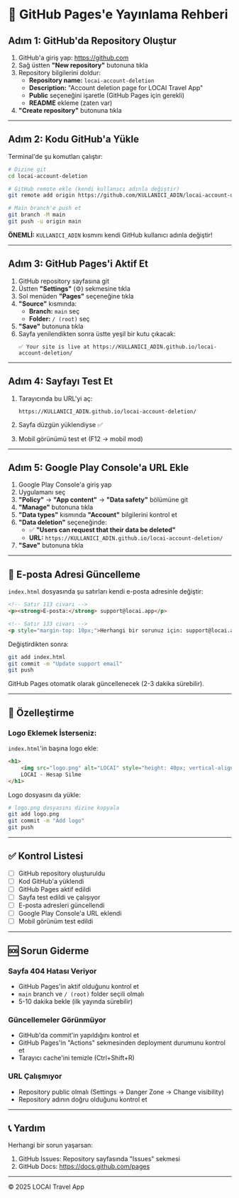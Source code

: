 # 🚀 GitHub Pages'e Yayınlama Rehberi

## Adım 1: GitHub'da Repository Oluştur

1. GitHub'a giriş yap: https://github.com
2. Sağ üstten **"New repository"** butonuna tıkla
3. Repository bilgilerini doldur:
   - **Repository name:** `locai-account-deletion`
   - **Description:** "Account deletion page for LOCAI Travel App"
   - **Public** seçeneğini işaretle (GitHub Pages için gerekli)
   - **README** ekleme (zaten var)
4. **"Create repository"** butonuna tıkla

---

## Adım 2: Kodu GitHub'a Yükle

Terminal'de şu komutları çalıştır:

```bash
# Dizine git
cd locai-account-deletion

# GitHub remote ekle (kendi kullanıcı adınla değiştir)
git remote add origin https://github.com/KULLANICI_ADIN/locai-account-deletion.git

# Main branch'e push et
git branch -M main
git push -u origin main
```

**ÖNEMLİ:** `KULLANICI_ADIN` kısmını kendi GitHub kullanıcı adınla değiştir!

---

## Adım 3: GitHub Pages'i Aktif Et

1. GitHub repository sayfasına git
2. Üstten **"Settings"** (⚙️) sekmesine tıkla
3. Sol menüden **"Pages"** seçeneğine tıkla
4. **"Source"** kısmında:
   - **Branch:** `main` seç
   - **Folder:** `/ (root)` seç
5. **"Save"** butonuna tıkla
6. Sayfa yenilendikten sonra üstte yeşil bir kutu çıkacak:
   ```
   ✅ Your site is live at https://KULLANICI_ADIN.github.io/locai-account-deletion/
   ```

---

## Adım 4: Sayfayı Test Et

1. Tarayıcında bu URL'yi aç:
   ```
   https://KULLANICI_ADIN.github.io/locai-account-deletion/
   ```

2. Sayfa düzgün yüklendiyse ✅
3. Mobil görünümü test et (F12 → mobil mod)

---

## Adım 5: Google Play Console'a URL Ekle

1. Google Play Console'a giriş yap
2. Uygulamanı seç
3. **"Policy"** → **"App content"** → **"Data safety"** bölümüne git
4. **"Manage"** butonuna tıkla
5. **"Data types"** kısmında **"Account"** bilgilerini kontrol et
6. **"Data deletion"** seçeneğinde:
   - ✅ **"Users can request that their data be deleted"**
   - **URL:** `https://KULLANICI_ADIN.github.io/locai-account-deletion/`
7. **"Save"** butonuna tıkla

---

## 📝 E-posta Adresi Güncelleme

`index.html` dosyasında şu satırları kendi e-posta adresinle değiştir:

```html
<!-- Satır 113 civarı -->
<p><strong>E-posta:</strong> support@locai.app</p>

<!-- Satır 133 civarı -->
<p style="margin-top: 10px;">Herhangi bir sorunuz için: support@locai.app</p>
```

Değiştirdikten sonra:
```bash
git add index.html
git commit -m "Update support email"
git push
```

GitHub Pages otomatik olarak güncellenecek (2-3 dakika sürebilir).

---

## 🔧 Özelleştirme

### Logo Eklemek İsterseniz:

`index.html`'in başına logo ekle:

```html
<h1>
    <img src="logo.png" alt="LOCAI" style="height: 40px; vertical-align: middle;">
    LOCAI - Hesap Silme
</h1>
```

Logo dosyasını da yükle:
```bash
# logo.png dosyasını dizine kopyala
git add logo.png
git commit -m "Add logo"
git push
```

---

## ✅ Kontrol Listesi

- [ ] GitHub repository oluşturuldu
- [ ] Kod GitHub'a yüklendi
- [ ] GitHub Pages aktif edildi
- [ ] Sayfa test edildi ve çalışıyor
- [ ] E-posta adresleri güncellendi
- [ ] Google Play Console'a URL eklendi
- [ ] Mobil görünüm test edildi

---

## 🆘 Sorun Giderme

### Sayfa 404 Hatası Veriyor

- GitHub Pages'in aktif olduğunu kontrol et
- `main` branch ve `/ (root)` folder seçili olmalı
- 5-10 dakika bekle (ilk yayında sürebilir)

### Güncellemeler Görünmüyor

- GitHub'da commit'in yapıldığını kontrol et
- GitHub Pages'in "Actions" sekmesinden deployment durumunu kontrol et
- Tarayıcı cache'ini temizle (Ctrl+Shift+R)

### URL Çalışmıyor

- Repository public olmalı (Settings → Danger Zone → Change visibility)
- Repository adının doğru olduğunu kontrol et

---

## 📞 Yardım

Herhangi bir sorun yaşarsan:
1. GitHub Issues: Repository sayfasında "Issues" sekmesi
2. GitHub Docs: https://docs.github.com/pages

---

© 2025 LOCAI Travel App

